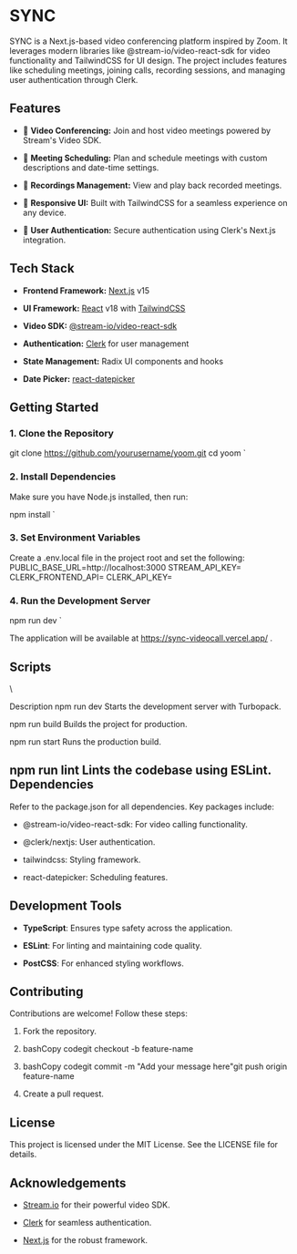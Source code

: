 

**SYNC**
========

SYNC is a Next.js-based video conferencing platform inspired by Zoom. It leverages modern libraries like @stream-io/video-react-sdk for video functionality and TailwindCSS for UI design. The project includes features like scheduling meetings, joining calls, recording sessions, and managing user authentication through Clerk.

**Features**
------------

*   🎥 **Video Conferencing:** Join and host video meetings powered by Stream's Video SDK.
    
*   📅 **Meeting Scheduling:** Plan and schedule meetings with custom descriptions and date-time settings.
    
*   📼 **Recordings Management:** View and play back recorded meetings.
    
*   📱 **Responsive UI:** Built with TailwindCSS for a seamless experience on any device.
    
*   🔐 **User Authentication:** Secure authentication using Clerk's Next.js integration.
    

**Tech Stack**
--------------

*   **Frontend Framework:** [Next.js](https://nextjs.org/) v15
    
*   **UI Framework:** [React](https://reactjs.org/) v18 with [TailwindCSS](https://tailwindcss.com/)
    
*   **Video SDK:** [@stream-io/video-react-sdk](https://getstream.io/video/)
    
*   **Authentication:** [Clerk](https://clerk.dev/) for user management
    
*   **State Management:** Radix UI components and hooks
    
*   **Date Picker:** [react-datepicker](https://reactdatepicker.com/)
    

**Getting Started**
-------------------

### 1\. Clone the Repository

git clone https://github.com/yourusername/yoom.git  cd yoom   `

### 2\. Install Dependencies

Make sure you have Node.js installed, then run:


npm install   `

### 3\. Set Environment Variables

Create a .env.local file in the project root and set the following:
 PUBLIC_BASE_URL=http://localhost:3000
STREAM_API_KEY=<your-stream-api-key>
CLERK_FRONTEND_API=<your-clerk-frontend-api>
CLERK_API_KEY=<your-clerk-api-key>




### 4\. Run the Development Server
   npm run dev   `

The application will be available at https://sync-videocall.vercel.app/ .

**Scripts**
-----------
\\

Description npm run dev Starts the development server with Turbopack.

npm run build Builds the project for production.

npm run start Runs the production build.

npm run lint Lints the codebase using ESLint.
**Dependencies**
----------------

Refer to the package.json for all dependencies. Key packages include:

*   @stream-io/video-react-sdk: For video calling functionality.
    
*   @clerk/nextjs: User authentication.
    
*   tailwindcss: Styling framework.
    
*   react-datepicker: Scheduling features.
    

**Development Tools**
---------------------

*   **TypeScript**: Ensures type safety across the application.
    
*   **ESLint**: For linting and maintaining code quality.
    
*   **PostCSS**: For enhanced styling workflows.
    

**Contributing**
----------------

Contributions are welcome! Follow these steps:

1.  Fork the repository.
    
2.  bashCopy codegit checkout -b feature-name
    
3.  bashCopy codegit commit -m "Add your message here"git push origin feature-name
    
4.  Create a pull request.
    

**License**
-----------

This project is licensed under the MIT License. See the LICENSE file for details.

**Acknowledgements**
--------------------

*   [Stream.io](https://getstream.io/) for their powerful video SDK.
    
*   [Clerk](https://clerk.dev/) for seamless authentication.
    
*   [Next.js](https://nextjs.org/) for the robust framework.

